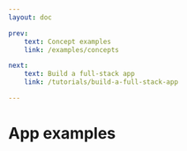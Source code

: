 ```yaml
---
layout: doc

prev:
    text: Concept examples
    link: /examples/concepts

next:
    text: Build a full-stack app
    link: /tutorials/build-a-full-stack-app

---
```


# App examples
